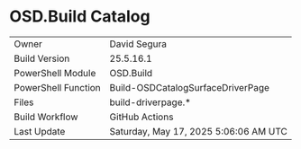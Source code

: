 ﻿# OSD.Build Catalog

| | |
|-|-|
| Owner | David Segura |
| Build Version | 25.5.16.1 |
| PowerShell Module | OSD.Build |
| PowerShell Function | Build-OSDCatalogSurfaceDriverPage |
| Files | build-driverpage.* |
| Build Workflow | GitHub Actions |
| Last Update | Saturday, May 17, 2025 5:06:06 AM UTC |
